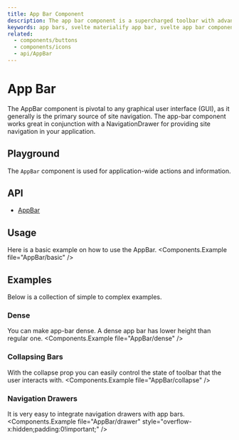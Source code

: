 ```yaml
---
title: App Bar Component
description: The app bar component is a supercharged toolbar with advanced scrolling techniques and application layout support.
keywords: app bars, svelte materialify app bar, svelte app bar component
related:
  - components/buttons
  - components/icons
  - api/AppBar
---
```


<script>
  import Playground from '@/playground/AppBar.svelte';
</script>

# App Bar

The AppBar component is pivotal to any graphical user interface (GUI), as it generally is the primary source of site navigation. The app-bar component works great in conjunction with a NavigationDrawer for providing site navigation in your application.

## Playground

The `AppBar` component is used for application-wide actions and information. <Playground />

## API

- [AppBar](/api/AppBar/)

## Usage

Here is a basic example on how to use the AppBar. <Components.Example file="AppBar/basic" />

## Examples

Below is a collection of simple to complex examples.

### Dense

You can make app-bar dense. A dense app bar has lower height than regular one. <Components.Example file="AppBar/dense" />

### Collapsing Bars

With the collapse prop you can easily control the state of toolbar that the user interacts with. <Components.Example file="AppBar/collapse" />

### Navigation Drawers

It is very easy to integrate navigation drawers with app bars. <Components.Example file="AppBar/drawer" style="overflow-x:hidden;padding:0!important;" />
